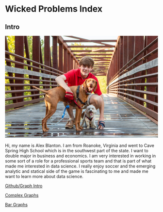 # Wicked Problems Index

## Intro

![](IMG_3312.jpg)

Hi, my name is Alex Blanton. I am from Roanoke, Virginia and went to Cave Spring High School which is in the southwest part of the state. I want to double major in business and economics. I am very interested in working in some sort of a role for a professional sports team and that is part of what made me interested in data science. I really enjoy soccer and the emerging analytic and statical side of the game is fascinating to me and made me want to learn more about data science. 

[Github/Graph Intro](Practice1.md)

[Complex Graphs](Practice2.md)

[Bar Graphs](Practice3.md)
